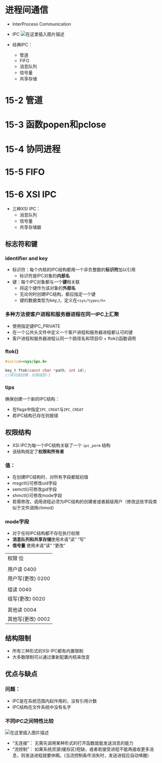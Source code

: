 # 进程间通信
- InterProcess Communication
- IPC
![在这里插入图片描述](https://img-blog.csdnimg.cn/37d7fac4443247f4ac336f6b1dd1a30e.png?x-oss-process=image/watermark,type_d3F5LXplbmhlaQ,shadow_50,text_Q1NETiBAeXBkLg==,size_20,color_FFFFFF,t_70,g_se,x_16#pic_center)

- 经典IPC：
    - 管道
    - FIFO
    - 消息队列
    - 信号量
    - 共享存储

# 15-2 管道



# 15-3 函数popen和pclose



# 15-4 协同进程



# 15-5 FIFO



# 15-6 XSI IPC
- 三种XSI IPC：
    - 消息队列
    - 信号量
    - 共享存储器

## 标志符和键

### identifier and key
- 标识符：每个内核的IPC结构都用一个非负整数的**标识符**加以引用
    - 标识符是IPC对象的**内部名**
- 键：每个IPC对象都与一个**键**相关联
    - 将这个键作为该对象的**外部名**
    - 无论何时创建IPC结构，都应指定一个键
    - 键的数据类型为key_t，定义在`<sys/types/h>`

###  多种方法使客户进程和服务器进程在同一IPC上汇聚
- 使用指定键IPC_PRIVATE
- 在一个公共头文件中定义一个客户进程和服务器进程都认可的键
- 客户进程和服务器进程认同一个路径名和项目ID + ftok()函数调用

### ftok()
```c
#include<sys/ipc.h>

key_t ftok(const char *path, int id);
//成功返回键，出错返回-1
```

### tips
确保创建一个新的IPC结构：
- 在flags中指定`IPC_CREAT`与`IPC_CREAT`
- 若IPC结构已存在则报错

## 权限结构
- XSI IPC为每一个IPC结构关联了一个 `ipc_perm` 结构
- 该结构规定了**权限和所有者**

### 值：
- 在创建IPC结构时，对所有字段都赋初值
- msgctl()可修改uid字段
- semctl()可修改gid字段
- shmctl()可修改mode字段
- 若需修改，调用进程必须为IPC结构的创建者或者超级用户（修改这些字段类似于文件调用chmod）

### mode字段
- 对于任何IPC结构都不存在执行权限
- **消息队列和共享存储**使用术语“读” “写”
- **信号量**          使用术语“读” “更改”

<table>
   <tr>
      <td>权限  位 </td>
   </tr>
   <tr>
      <td></td>
   </tr>
   <tr>
      <td>用户读            0400 </td>
   </tr>
   <tr>
      <td>用户写(更改)  0200 </td>
   </tr>
   <tr>
      <td></td>
   </tr>
   <tr>
      <td>组读           0040 </td>
   </tr>
   <tr>
      <td>组写(更改)  0020</td>
   </tr>
   <tr>
      <td></td>
   </tr>
   <tr>
      <td>其他读           0004 </td>
   </tr>
   <tr>
      <td>其他写(更改) 0002 </td>
   </tr>
</table>

## 结构限制
- 所有三种形式的XSI IPC都有内置限制
- 大多数限制可以通过重新配置内核来改变

## 优点与缺点   
### 问题：
- IPC是在系统范围内起作用的，没有引用计数
- IPC结构在文件系统中没有名字

### 不同IPC之间特性比较
![在这里插入图片描述](https://img-blog.csdnimg.cn/839ab456681e4955bb9659312df814b0.png?x-oss-process=image/watermark,type_d3F5LXplbmhlaQ,shadow_50,text_Q1NETiBAeXBkLg==,size_20,color_FFFFFF,t_70,g_se,x_16#pic_center)

- “无连接”： 无需先调用某种形式的打开函数就能发送消息的能力
- “流控制”： 如果系统资源(缓存区)短缺，或者若接受进程不能再接收更多消息，则发送进程就要休眠。(当流控制条件消失时，发送进程应自动唤醒)
